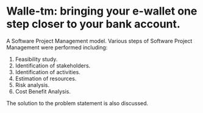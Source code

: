 # Walle-tm: bringing your e-wallet one step closer to your bank account.
A Software Project Management model.
Various steps of Software Project Management were performed including:
  1. Feasibility study.
  2. Identification of stakeholders.
  3. Identification of activities.
  4. Estimation of resources.
  5. Risk analysis.
  6. Cost Benefit Analysis.

The solution to the problem statement is also discussed.
